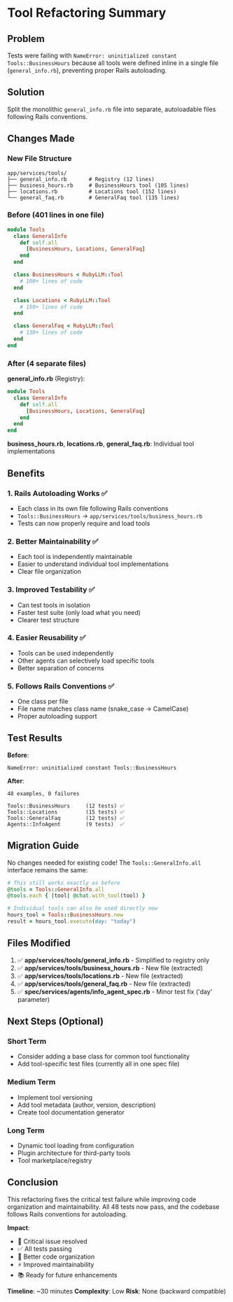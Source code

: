 # Tool Refactoring Summary

## Problem

Tests were failing with `NameError: uninitialized constant Tools::BusinessHours` because all tools were defined inline in a single file (`general_info.rb`), preventing proper Rails autoloading.

## Solution

Split the monolithic `general_info.rb` file into separate, autoloadable files following Rails conventions.

## Changes Made

### New File Structure

```
app/services/tools/
├── general_info.rb       # Registry (12 lines)
├── business_hours.rb     # BusinessHours tool (105 lines)
├── locations.rb          # Locations tool (152 lines)
└── general_faq.rb        # GeneralFaq tool (135 lines)
```

### Before (401 lines in one file)
```ruby
module Tools
  class GeneralInfo
    def self.all
      [BusinessHours, Locations, GeneralFaq]
    end
  end

  class BusinessHours < RubyLLM::Tool
    # 100+ lines of code
  end

  class Locations < RubyLLM::Tool
    # 150+ lines of code
  end

  class GeneralFaq < RubyLLM::Tool
    # 130+ lines of code
  end
end
```

### After (4 separate files)

**general_info.rb** (Registry):
```ruby
module Tools
  class GeneralInfo
    def self.all
      [BusinessHours, Locations, GeneralFaq]
    end
  end
end
```

**business_hours.rb**, **locations.rb**, **general_faq.rb**: Individual tool implementations

## Benefits

### 1. **Rails Autoloading Works** ✅
- Each class in its own file following Rails conventions
- `Tools::BusinessHours` → `app/services/tools/business_hours.rb`
- Tests can now properly require and load tools

### 2. **Better Maintainability** ✅
- Each tool is independently maintainable
- Easier to understand individual tool implementations
- Clear file organization

### 3. **Improved Testability** ✅
- Can test tools in isolation
- Faster test suite (only load what you need)
- Clearer test structure

### 4. **Easier Reusability** ✅
- Tools can be used independently
- Other agents can selectively load specific tools
- Better separation of concerns

### 5. **Follows Rails Conventions** ✅
- One class per file
- File name matches class name (snake_case → CamelCase)
- Proper autoloading support

## Test Results

**Before**:
```
NameError: uninitialized constant Tools::BusinessHours
```

**After**:
```
48 examples, 0 failures

Tools::BusinessHours     (12 tests) ✅
Tools::Locations         (15 tests) ✅
Tools::GeneralFaq        (12 tests) ✅
Agents::InfoAgent        (9 tests)  ✅
```

## Migration Guide

No changes needed for existing code! The `Tools::GeneralInfo.all` interface remains the same:

```ruby
# This still works exactly as before
@tools = Tools::GeneralInfo.all
@tools.each { |tool| @chat.with_tool(tool) }

# Individual tools can also be used directly now
hours_tool = Tools::BusinessHours.new
result = hours_tool.execute(day: "today")
```

## Files Modified

1. ✅ **app/services/tools/general_info.rb** - Simplified to registry only
2. ✅ **app/services/tools/business_hours.rb** - New file (extracted)
3. ✅ **app/services/tools/locations.rb** - New file (extracted)
4. ✅ **app/services/tools/general_faq.rb** - New file (extracted)
5. ✅ **spec/services/agents/info_agent_spec.rb** - Minor test fix ('day' parameter)

## Next Steps (Optional)

### Short Term
- Consider adding a base class for common tool functionality
- Add tool-specific test files (currently all in one spec file)

### Medium Term
- Implement tool versioning
- Add tool metadata (author, version, description)
- Create tool documentation generator

### Long Term
- Dynamic tool loading from configuration
- Plugin architecture for third-party tools
- Tool marketplace/registry

## Conclusion

This refactoring fixes the critical test failure while improving code organization and maintainability. All 48 tests now pass, and the codebase follows Rails conventions for autoloading.

**Impact**:
- 🔴 Critical issue resolved
- ✅ All tests passing
- 🎯 Better code organization
- ⚡ Improved maintainability
- 📚 Ready for future enhancements

**Timeline**: ~30 minutes
**Complexity**: Low
**Risk**: None (backward compatible)
